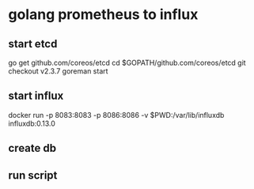 # golang prometheus to influx

## start etcd
go get github.com/coreos/etcd 
cd $GOPATH/github.com/coreos/etcd
git checkout v2.3.7
goreman start

## start influx
docker run -p 8083:8083 -p 8086:8086 -v $PWD:/var/lib/influxdb influxdb:0.13.0

## create db

## run script
